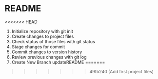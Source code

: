 # README #
<<<<<<< HEAD
1. Initialize repository with git init
2. Create changes to project files
3. Check status of those files with git status
4. Stage changes for commit
5. Commit changes to version history
6. Review previous changes with git log
7. Create New Branch updateREADME
=======
>>>>>>> 49fb240 (Add first project files)
